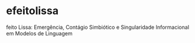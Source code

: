 # efeitolissa
feito Lissa: Emergência, Contágio Simbiótico e Singularidade Informacional em Modelos de Linguagem
